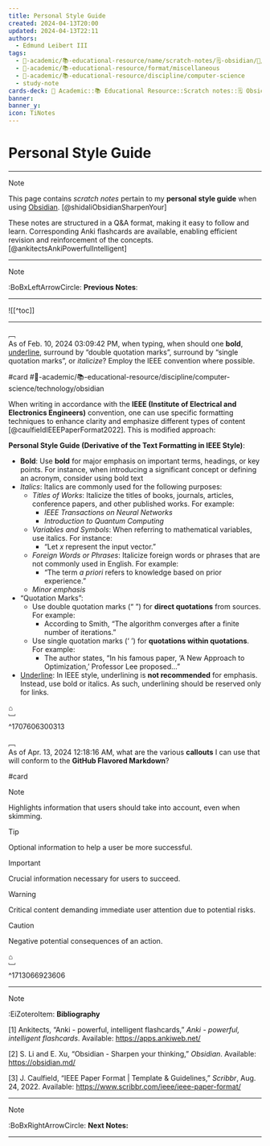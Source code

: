 ```yaml
---
title: Personal Style Guide
created: 2024-04-13T20:00
updated: 2024-04-13T22:11
authors:
  - Edmund Leibert III
tags:
  - 🔴-academic/📚-educational-resource/name/scratch-notes/🗒️-obsidian/🔖/personal-style-guide
  - 🔴-academic/📚-educational-resource/format/miscellaneous
  - 🔴-academic/📚-educational-resource/discipline/computer-science
  - study-note
cards-deck: 🔴 Academic::📚 Educational Resource::Scratch notes::🗒️ Obsidian::Personal Style Guide
banner: 
banner_y: 
icon: TiNotes
---
```


# Personal Style Guide

---

> [!NOTE]
> This page contains *scratch notes* pertain to my **personal style guide** when using [Obsidian](https://obsidian.md/). [@shidaliObsidianSharpenYour]
>  
> These notes are structured in a Q&A format, making it easy to follow and learn. Corresponding Anki flashcards are available, enabling efficient revision and reinforcement of the concepts. [@ankitectsAnkiPowerfulIntelligent]

---

> [!NOTE]
> :BoBxLeftArrowCircle: **Previous Notes**:
> 

---

![[^toc]]

---

﹇<br>
As of Feb. 10, 2024 03:09:42 PM, when typing, when should one **bold**, <ins>underline</ins>, surround by “double quotation marks”, surround by “single quotation marks”, or _italicize_? Employ the IEEE convention where possible.

#card #🔴-academic/📚-educational-resource/discipline/computer-science/technology/obsidian 

When writing in accordance with the **IEEE (Institute of Electrical and Electronics Engineers)** convention, one can use specific formatting techniques to enhance clarity and emphasize different types of content [@caulfieldIEEEPaperFormat2022]. This is modified approach:

**Personal Style Guide (Derivative of the Text Formatting in IEEE Style)**:
- **Bold**: Use **bold** for major emphasis on important terms, headings, or key points. For instance, when introducing a significant concept or defining an acronym, consider using bold text
- _Italics_: Italics are commonly used for the following purposes:
	- _Titles of Works_: Italicize the titles of books, journals, articles, conference papers, and other published works. For example:
		- _IEEE Transactions on Neural Networks_
		- _Introduction to Quantum Computing_
	- _Variables and Symbols_: When referring to mathematical variables, use italics. For instance:
		- “Let _x_ represent the input vector.”
	- _Foreign Words or Phrases_: Italicize foreign words or phrases that are not commonly used in English. For example:
		- “The term _a priori_ refers to knowledge based on prior experience.”
	- *Minor emphasis*
- “Quotation Marks”:
	- Use double quotation marks (“ ”) for **direct quotations** from sources. For example:
		- According to Smith, “The algorithm converges after a finite number of iterations.”
	- Use single quotation marks (‘ ’) for **quotations within quotations**. For example:
		- The author states, “In his famous paper, ‘A New Approach to Optimization,’ Professor Lee proposed…”
- <ins>Underline</ins>: In IEEE style, underlining is **not recommended** for emphasis. Instead, use bold or italics. As such, underlining should be reserved only for links.

⌂
<br>﹈<br>^1707606300313

﹇<br>
As of Apr. 13, 2024 12:18:16 AM, what are the various **callouts** I can use that will conform to the **GitHub Flavored Markdown**? 

#card 

> [!NOTE]
> Highlights information that users should take into account, even when skimming.

> [!TIP]
> Optional information to help a user be more successful.

> [!IMPORTANT]
> Crucial information necessary for users to succeed.

> [!WARNING]
> Critical content demanding immediate user attention due to potential risks.

> [!CAUTION]
> Negative potential consequences of an action.

⌂
<br>﹈<br>^1713066923606

---

> [!NOTE]
> :EiZoteroItem: **Bibliography**
> 
> \[1\] Ankitects, “Anki - powerful, intelligent flashcards,” _Anki - powerful, intelligent flashcards_. Available: https://apps.ankiweb.net/
>
> \[2\] S. Li and E. Xu, “Obsidian - Sharpen your thinking,” _Obsidian_. Available: https://obsidian.md/
>
> \[3\] J. Caulfield, “IEEE Paper Format | Template & Guidelines,” _Scribbr_, Aug. 24, 2022. Available: https://www.scribbr.com/ieee/ieee-paper-format/
> 

---

> [!NOTE]
> :BoBxRightArrowCircle: **Next Notes:**
> 

---
